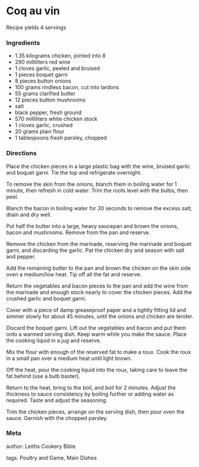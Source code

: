 # Coq au vin

Recipe yields 4 servings 

### Ingredients
 * 1.35 kilograms chicken, jointed into 8
 * 290 milliliters red wine
 * 1 cloves garlic, peeled and bruised
 * 1 pieces boquet garni
 * 8 pieces button onions
 * 100 grams rindless bacon, cut into lardons
 * 55 grams clarified butter
 * 12 pieces button mushrooms
 * salt
 * black pepper, fresh ground
 * 570 milliliters white chicken stock
 * 1 cloves garlic, crushed
 * 20 grams plain flour
 * 1 tablespoons fresh parsley, chopped

### Directions

Place the chicken pieces in a large plastic bag with the wine, bruised garlic and boquet garni.  Tie the top and refrigerate overnight.

To remove the skin from the onions, blanch them in boiling water for 1 minute, then refresh in cold water.  Trim the roots level with the bulbs, then peel.

Blanch the bacon in boiling water for 30 seconds to remove the excess salt; drain and dry well.

Put half the butter into a large, heavy saucepan and brown the onions, bacon and mushrooms.  Remove from the pan and reserve.

Remove the chicken from the marinade, reserving the marinade and boquet garni, and discarding the garlic.  Pat the chicken dry and season with salt and pepper.

Add the remaining butter to the pan and brown the chicken on the skin side oven a medium/low heat.  Tip off all the fat and reserve.

Return the vegetables and bacon pieces to the pan and add the wine from the marinade and enough stock nearly to cover the chicken pieces.  Add the crushed garlic and boquet garni.

Cover with a piece of damp greaseproof paper and a tightly fitting lid and simmer slowly for about 45 minutes, until the onions and chicken are tender.

Discard the boquet garni.  Lift out the vegetables and bacon and put them onto a warmed serving dish.  Keep warm while you make the sauce.  Place the cooking liquid in a jug and reserve.

Mix the flour with enough of the reserved fat to make a roux.  Cook the roux in a small pan over a medium heat until light brown.

Off the heat, pour the cooking liquid into the roux, taking care to leave the fat behind (use a bulb baster). 

Return to the heat, bring to the boil, and boil for 2 minutes.  Adjust the thickness to sauce consistency by boiling further or adding water as required.  Taste and adjust the seasoning.

Trim the chicken pieces, arrange on the serving dish, then pour oven the sauce.  Garnish with the chopped parsley.

### Meta
author: Leiths Cookery Bible

tags: Poultry and Game, Main Dishes

